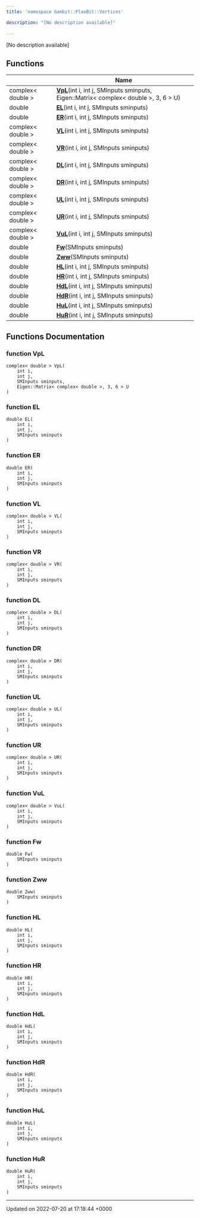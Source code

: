 ```yaml
---
title: 'namespace Gambit::FlavBit::Vertices'

description: "[No description available]"

---
```







[No description available]

## Functions

|                | Name           |
| -------------- | -------------- |
| complex< double > | **[VpL](/documentation/code/namespaces/namespacegambit_1_1flavbit_1_1vertices/#function-vpl)**(int i, int j, SMInputs sminputs, Eigen::Matrix< complex< double >, 3, 6 > U) |
| double | **[EL](/documentation/code/namespaces/namespacegambit_1_1flavbit_1_1vertices/#function-el)**(int i, int j, SMInputs sminputs) |
| double | **[ER](/documentation/code/namespaces/namespacegambit_1_1flavbit_1_1vertices/#function-er)**(int i, int j, SMInputs sminputs) |
| complex< double > | **[VL](/documentation/code/namespaces/namespacegambit_1_1flavbit_1_1vertices/#function-vl)**(int i, int j, SMInputs sminputs) |
| complex< double > | **[VR](/documentation/code/namespaces/namespacegambit_1_1flavbit_1_1vertices/#function-vr)**(int i, int j, SMInputs sminputs) |
| complex< double > | **[DL](/documentation/code/namespaces/namespacegambit_1_1flavbit_1_1vertices/#function-dl)**(int i, int j, SMInputs sminputs) |
| complex< double > | **[DR](/documentation/code/namespaces/namespacegambit_1_1flavbit_1_1vertices/#function-dr)**(int i, int j, SMInputs sminputs) |
| complex< double > | **[UL](/documentation/code/namespaces/namespacegambit_1_1flavbit_1_1vertices/#function-ul)**(int i, int j, SMInputs sminputs) |
| complex< double > | **[UR](/documentation/code/namespaces/namespacegambit_1_1flavbit_1_1vertices/#function-ur)**(int i, int j, SMInputs sminputs) |
| complex< double > | **[VuL](/documentation/code/namespaces/namespacegambit_1_1flavbit_1_1vertices/#function-vul)**(int i, int j, SMInputs sminputs) |
| double | **[Fw](/documentation/code/namespaces/namespacegambit_1_1flavbit_1_1vertices/#function-fw)**(SMInputs sminputs) |
| double | **[Zww](/documentation/code/namespaces/namespacegambit_1_1flavbit_1_1vertices/#function-zww)**(SMInputs sminputs) |
| double | **[HL](/documentation/code/namespaces/namespacegambit_1_1flavbit_1_1vertices/#function-hl)**(int i, int j, SMInputs sminputs) |
| double | **[HR](/documentation/code/namespaces/namespacegambit_1_1flavbit_1_1vertices/#function-hr)**(int i, int j, SMInputs sminputs) |
| double | **[HdL](/documentation/code/namespaces/namespacegambit_1_1flavbit_1_1vertices/#function-hdl)**(int i, int j, SMInputs sminputs) |
| double | **[HdR](/documentation/code/namespaces/namespacegambit_1_1flavbit_1_1vertices/#function-hdr)**(int i, int j, SMInputs sminputs) |
| double | **[HuL](/documentation/code/namespaces/namespacegambit_1_1flavbit_1_1vertices/#function-hul)**(int i, int j, SMInputs sminputs) |
| double | **[HuR](/documentation/code/namespaces/namespacegambit_1_1flavbit_1_1vertices/#function-hur)**(int i, int j, SMInputs sminputs) |


## Functions Documentation

### function VpL

```
complex< double > VpL(
    int i,
    int j,
    SMInputs sminputs,
    Eigen::Matrix< complex< double >, 3, 6 > U
)
```


### function EL

```
double EL(
    int i,
    int j,
    SMInputs sminputs
)
```


### function ER

```
double ER(
    int i,
    int j,
    SMInputs sminputs
)
```


### function VL

```
complex< double > VL(
    int i,
    int j,
    SMInputs sminputs
)
```


### function VR

```
complex< double > VR(
    int i,
    int j,
    SMInputs sminputs
)
```


### function DL

```
complex< double > DL(
    int i,
    int j,
    SMInputs sminputs
)
```


### function DR

```
complex< double > DR(
    int i,
    int j,
    SMInputs sminputs
)
```


### function UL

```
complex< double > UL(
    int i,
    int j,
    SMInputs sminputs
)
```


### function UR

```
complex< double > UR(
    int i,
    int j,
    SMInputs sminputs
)
```


### function VuL

```
complex< double > VuL(
    int i,
    int j,
    SMInputs sminputs
)
```


### function Fw

```
double Fw(
    SMInputs sminputs
)
```


### function Zww

```
double Zww(
    SMInputs sminputs
)
```


### function HL

```
double HL(
    int i,
    int j,
    SMInputs sminputs
)
```


### function HR

```
double HR(
    int i,
    int j,
    SMInputs sminputs
)
```


### function HdL

```
double HdL(
    int i,
    int j,
    SMInputs sminputs
)
```


### function HdR

```
double HdR(
    int i,
    int j,
    SMInputs sminputs
)
```


### function HuL

```
double HuL(
    int i,
    int j,
    SMInputs sminputs
)
```


### function HuR

```
double HuR(
    int i,
    int j,
    SMInputs sminputs
)
```






-------------------------------

Updated on 2022-07-20 at 17:18:44 +0000